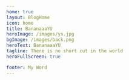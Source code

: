 ```yaml
---
home: true
layout: BlogHome
icon: home
title: BananaaaYU
heroImage: /images/ys.jpg
bgImage: /images/back.png
heroText: BananaaaYU
tagline: There is no short cut in the world
heroFullScreen: true

footer: My Word
---
```



